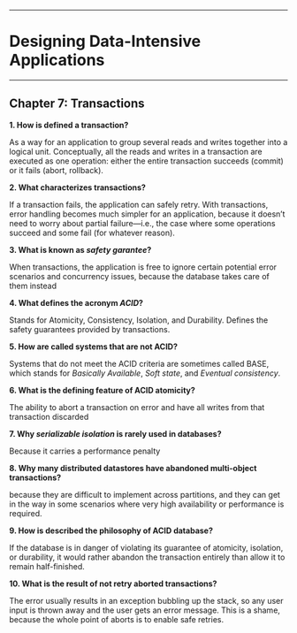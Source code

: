 ----------------------------
# Designing Data-Intensive Applications
----------------------------

## Chapter 7: Transactions


**1. How is defined a transaction?**

As a way for an application to group several reads and writes
together into a logical unit. Conceptually, all the reads and writes in a transaction are
executed as one operation: either the entire transaction succeeds (commit) or it fails
(abort, rollback).

**2. What characterizes transactions?**

If a transaction fails, the application can safely retry. With transactions, error
handling becomes much simpler for an application, because it doesn’t need to worry
about partial failure—i.e., the case where some operations succeed and some fail (for
whatever reason).


**3. What is known as *safety garantee*?**

When transactions, the application is free to ignore certain
potential error scenarios and concurrency issues, because the database takes care of
them instead

**4. What defines the acronym *ACID*?**

Stands for Atomicity, Consistency, Isolation, and Durability. Defines the safety guarantees provided by transactions.

**5. How are called systems that are not ACID?**

Systems that do not meet the ACID criteria are sometimes called BASE, which
stands for *Basically Available*, *Soft state*, and *Eventual consistency*.


**6. What is the defining feature of ACID atomicity?**

The ability to abort a transaction on error and have all writes from that transaction discarded


**7. Why *serializable isolation* is rarely used in databases?**

Because it carries a performance penalty


**8. Why many distributed datastores have abandoned multi-object transactions?**

because they are difficult to implement across partitions, and they can get in the way in some scenarios
where very high availability or performance is required.


**9. How is described the philosophy of ACID database?**

If the database is in danger of violating its guarantee of atomicity, isolation, or durability, it would rather abandon
the transaction entirely than allow it to remain half-finished.

**10. What is the result of not retry aborted transactions?**

The error usually results in an exception bubbling up the stack, 
so any user input is thrown away and the user gets an error message. 
This is a shame, because the whole point of aborts is to enable safe retries.








